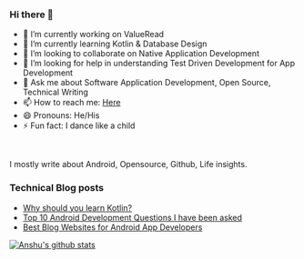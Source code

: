 ### Hi there 👋

<!--
**ashandilya/ashandilya** is a ✨ _special_ ✨ repository because its `README.md` (this file) appears on your GitHub profile.



Here are some ideas to get you started:
-->

- 🔭 I’m currently working on ValueRead
- 🌱 I’m currently learning Kotlin & Database Design 
- 👯 I’m looking to collaborate on Native Application Development
- 🤔 I’m looking for help in understanding Test Driven Development for App Development
- 💬 Ask me about Software Application Development, Open Source, Technical Writing
- 📫 How to reach me: [Here](https://linktr.ee/anshu.shandilya)
- 😄 Pronouns: He/His
- ⚡ Fun fact: I dance like a child
<br/>   

I mostly write about Android, Opensource, Github, Life insights. 
     
### Technical Blog posts
<!-- BLOG-POST-LIST:START -->
- [Why should you learn Kotlin?](https://dev.to/a0shandilya/why-should-you-learn-kotlin-bkc)
- [Top 10 Android Development Questions I have been asked](https://dev.to/a0shandilya/top-10-android-development-questions-i-have-been-asked-4ojd)
- [Best Blog Websites for Android App Developers](https://dev.to/a0shandilya/best-blog-websites-for-android-app-developers-4i3l)
<!-- BLOG-POST-LIST:END -->



<!--[![Top Langs](https://github-readme-stats.vercel.app/api/top-langs/?username=ashandilya&show_icons=true)](https://github.com/ashandilya/github-readme-stats)-->
[![Anshu's github stats](https://github-readme-stats.vercel.app/api?username=ashandilya&show_icons=true)](https://github.com/ashandilya/github-readme-stats)


